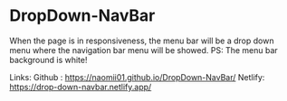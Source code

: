 # DropDown-NavBar
When the page is in responsiveness, the menu bar will be a drop down menu where the navigation bar menu will be showed.
PS: The menu bar background is white!


Links:
Github : https://naomii01.github.io/DropDown-NavBar/
Netlify: https://drop-down-navbar.netlify.app/
